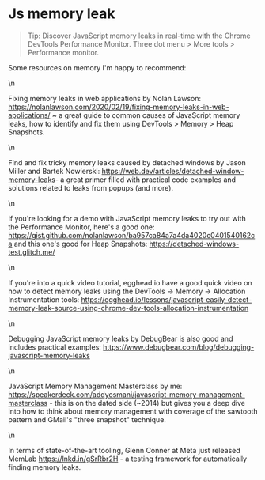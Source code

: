 # Js memory leak

> Tip: Discover JavaScript memory leaks in real-time with the Chrome DevTools Performance Monitor. Three dot menu > More tools > Performance monitor.


Some resources on memory I'm happy to recommend:

 \n 

Fixing memory leaks in web applications by Nolan Lawson: <https://nolanlawson.com/2020/02/19/fixing-memory-leaks-in-web-applications/> \~ a great guide to common causes of JavaScript memory leaks, how to identify and fix them using DevTools > Memory > Heap Snapshots.

 \n 

Find and fix tricky memory leaks caused by detached windows by Jason Miller and Bartek Nowierski: <https://web.dev/articles/detached-window-memory-leaks>- a great primer filled with practical code examples and solutions related to leaks from popups (and more).

 \n 

If you're looking for a demo with JavaScript memory leaks to try out with the Performance Monitor, here's a good one: <https://gist.github.com/nolanlawson/ba957ca84a7a4da4020c0401540162ca> and this one's good for Heap Snapshots: <https://detached-windows-test.glitch.me/>

 \n 

If you're into a quick video tutorial, egghead.io have a good quick video on how to detect memory leaks using the DevTools -> Memory -> Allocation Instrumentation tools: <https://egghead.io/lessons/javascript-easily-detect-memory-leak-source-using-chrome-dev-tools-allocation-instrumentation>

 \n 

Debugging JavaScript memory leaks by DebugBear is also good and includes practical examples: <https://www.debugbear.com/blog/debugging-javascript-memory-leaks>

 \n 

JavaScript Memory Management Masterclass by me: <https://speakerdeck.com/addyosmani/javascript-memory-management-masterclass> - this is on the dated side (\~2014) but gives you a deep dive into how to think about memory management with coverage of the sawtooth pattern and GMail's "three snapshot" technique.

 \n 

In terms of state-of-the-art tooling, Glenn Conner at Meta just released MemLab https://lnkd.in/gSrRbr2H - a testing framework for automatically finding memory leaks.